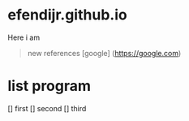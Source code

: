 # efendijr.github.io
Here i am
> new references
[google] (https://google.com)


# list program
[] first
[] second
[] third
